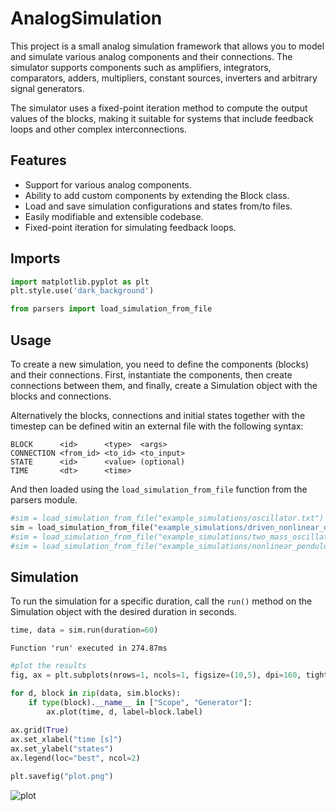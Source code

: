 # AnalogSimulation

This project is a small analog simulation framework that allows you to model and simulate various analog components and their connections. The simulator supports components such as amplifiers, integrators, comparators, adders, multipliers, constant sources, inverters and arbitrary signal generators.

The simulator uses a fixed-point iteration method to compute the output values of the blocks, making it suitable for systems that include feedback loops and other complex interconnections.


## Features
- Support for various analog components.
- Ability to add custom components by extending the Block class.
- Load and save simulation configurations and states from/to files.
- Easily modifiable and extensible codebase.
- Fixed-point iteration for simulating feedback loops.

## Imports


```python
import matplotlib.pyplot as plt
plt.style.use('dark_background')

from parsers import load_simulation_from_file
```

## Usage 
To create a new simulation, you need to define the components (blocks) and their connections. First, instantiate the components, then create connections between them, and finally, create a Simulation object with the blocks and connections. 

Alternatively the blocks, connections and initial states together with the timestep can be defined witin an external file with the following syntax:

    BLOCK      <id>      <type>  <args>
    CONNECTION <from_id> <to_id> <to_input>
    STATE      <id>      <value> (optional)
    TIME       <dt>      <time>
    
And then loaded using the `load_simulation_from_file` function from the parsers module.


```python
#sim = load_simulation_from_file("example_simulations/oscillator.txt")
sim = load_simulation_from_file("example_simulations/driven_nonlinear_oscillator.txt")
#sim = load_simulation_from_file("example_simulations/two_mass_oscillator.txt")
#sim = load_simulation_from_file("example_simulations/nonlinear_pendulum.txt")
```

## Simulation

To run the simulation for a specific duration, call the `run()` method on the Simulation object with the desired duration in seconds.


```python
time, data = sim.run(duration=60)
```

    Function 'run' executed in 274.87ms
    


```python
#plot the results
fig, ax = plt.subplots(nrows=1, ncols=1, figsize=(10,5), dpi=160, tight_layout=True)

for d, block in zip(data, sim.blocks):
    if type(block).__name__ in ["Scope", "Generator"]:
        ax.plot(time, d, label=block.label)
    
ax.grid(True)
ax.set_xlabel("time [s]")
ax.set_ylabel("states")
ax.legend(loc="best", ncol=2)

plt.savefig("plot.png")
```

![plot](https://user-images.githubusercontent.com/105657697/230660670-e00d057f-8c86-4579-becb-7372916195a7.png)


